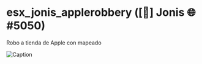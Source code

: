 # esx_jonis_applerobbery ([🧊] Jonis 🌐#5050)
Robo a tienda de Apple con mapeado

![Caption](https://thefivemguy.com/media/2021/08/esx_apple_5.webp)	
